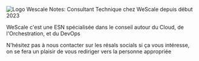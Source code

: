 <!-- .slide: data-background-color="white" -->
<img
    data-src="common/assets/wescale.png"
    alt="Logo Wescale"
/>
Notes: Consultant Technique chez WeScale depuis début 2023

WeScale c'est une ESN spécialisée dans le conseil autour du Cloud, de l'Orchestration, et du DevOps

N'hésitez pas à nous contacter sur les résals socials si ça vous intéresse, on se fera un plaisir de vous rediriger vers la personne appropriée
